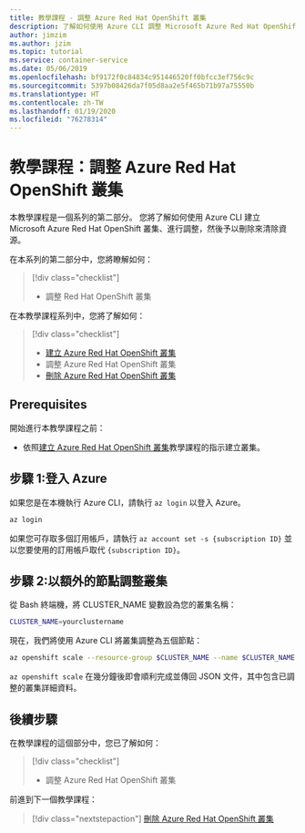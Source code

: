 ```yaml
---
title: 教學課程 - 調整 Azure Red Hat OpenShift 叢集
description: 了解如何使用 Azure CLI 調整 Microsoft Azure Red Hat OpenShift 叢集
author: jimzim
ms.author: jzim
ms.topic: tutorial
ms.service: container-service
ms.date: 05/06/2019
ms.openlocfilehash: bf9172f0c84834c951446520ff0bfcc3ef756c9c
ms.sourcegitcommit: 5397b08426da7f05d8aa2e5f465b71b97a75550b
ms.translationtype: HT
ms.contentlocale: zh-TW
ms.lasthandoff: 01/19/2020
ms.locfileid: "76278314"
---
```

# <a name="tutorial-scale-an-azure-red-hat-openshift-cluster"></a>教學課程：調整 Azure Red Hat OpenShift 叢集

本教學課程是一個系列的第二部分。 您將了解如何使用 Azure CLI 建立 Microsoft Azure Red Hat OpenShift 叢集、進行調整，然後予以刪除來清除資源。

在本系列的第二部分中，您將瞭解如何：

> [!div class="checklist"]
> * 調整 Red Hat OpenShift 叢集

在本教學課程系列中，您將了解如何：
> [!div class="checklist"]
> * [建立 Azure Red Hat OpenShift 叢集](tutorial-create-cluster.md)
> * 調整 Azure Red Hat OpenShift 叢集
> * [刪除 Azure Red Hat OpenShift 叢集](tutorial-delete-cluster.md)

## <a name="prerequisites"></a>Prerequisites

開始進行本教學課程之前：

* 依照[建立 Azure Red Hat OpenShift 叢集](tutorial-create-cluster.md)教學課程的指示建立叢集。

## <a name="step-1-sign-in-to-azure"></a>步驟 1:登入 Azure

如果您是在本機執行 Azure CLI，請執行 `az login` 以登入 Azure。

```bash
az login
```

如果您可存取多個訂用帳戶，請執行 `az account set -s {subscription ID}` 並以您要使用的訂用帳戶取代 `{subscription ID}`。

## <a name="step-2-scale-the-cluster-with-additional-nodes"></a>步驟 2:以額外的節點調整叢集

從 Bash 終端機，將 CLUSTER_NAME 變數設為您的叢集名稱：

```bash
CLUSTER_NAME=yourclustername
```

現在，我們將使用 Azure CLI 將叢集調整為五個節點：

```bash
az openshift scale --resource-group $CLUSTER_NAME --name $CLUSTER_NAME --compute-count 5
```

`az openshift scale` 在幾分鐘後即會順利完成並傳回 JSON 文件，其中包含已調整的叢集詳細資料。

## <a name="next-steps"></a>後續步驟

在教學課程的這個部分中，您已了解如何：

> [!div class="checklist"]
> * 調整 Azure Red Hat OpenShift 叢集

前進到下一個教學課程：
> [!div class="nextstepaction"]
> [刪除 Azure Red Hat OpenShift 叢集](tutorial-delete-cluster.md)
